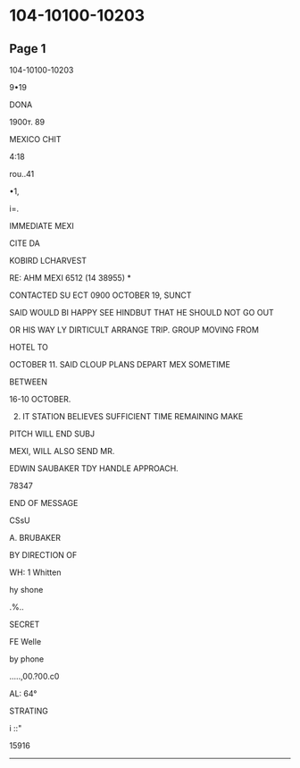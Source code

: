 # 104-10100-10203

## Page 1

104-10100-10203

9•19

DONA

1900т. 89

MEXICO CHIT

4:18

rou..41

•1,

i=.

IMMEDIATE MEXI

CITE DA

KOBIRD LCHARVEST

RE: AHM MEXI 6512 (14 38955) *

CONTACTED SU ECT 0900 OCTOBER 19, SUNCT

SAID WOULD BI HAPPY SEE HINDBUT THAT HE SHOULD NOT GO OUT

OR HIS WAY LY DIRTICULT ARRANGE TRIP. GROUP MOVING FROM

HOTEL TO

OCTOBER 11. SAID CLOUP PLANS DEPART MEX SOMETIME

BETWEEN

16-10 OCTOBER.

2. IT STATION BELIEVES SUFFICIENT TIME REMAINING MAKE

PITCH WILL END SUBJ

MEXI, WILL ALSO SEND MR.

EDWIN SAUBAKER TDY HANDLE APPROACH.

78347

END OF MESSAGE

CSsU

A. BRUBAKER

BY DIRECTION OF

WH: 1 Whitten

hy shone

.%..

SECRET

FE Welle

by phone

.....,00.?00.c0

AL: 64°

STRATING

i ::"

15916

---

